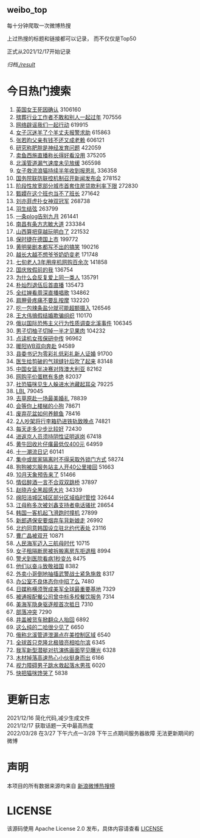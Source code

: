 weibo_top  
---
每十分钟爬取一次微博热搜  

上过热搜的标题和链接都可以记录， 而不仅仅是Top50

正式从2021/12/17开始记录  

*归档[./result](./result/)*

# 今日热门搜索  
1. [英国女王死因确认](https://s.weibo.com//weibo?q=%23%E8%8B%B1%E5%9B%BD%E5%A5%B3%E7%8E%8B%E6%AD%BB%E5%9B%A0%E7%A1%AE%E8%AE%A4%23&t=31&band_rank=1&Refer=top) 3106160
2. [殡葬行业工作者不敢和别人一起过年](https://s.weibo.com//weibo?q=%23%E6%AE%A1%E8%91%AC%E8%A1%8C%E4%B8%9A%E5%B7%A5%E4%BD%9C%E8%80%85%E4%B8%8D%E6%95%A2%E5%92%8C%E5%88%AB%E4%BA%BA%E4%B8%80%E8%B5%B7%E8%BF%87%E5%B9%B4%23&t=31&band_rank=2&Refer=top) 707556
3. [网络辟谣我们一起行动](https://s.weibo.com//weibo?q=%23%E7%BD%91%E7%BB%9C%E8%BE%9F%E8%B0%A3%E6%88%91%E4%BB%AC%E4%B8%80%E8%B5%B7%E8%A1%8C%E5%8A%A8%23&t=31&band_rank=3&Refer=top) 619915
4. [女子沉迷羊了个羊丈夫报警求助](https://s.weibo.com//weibo?q=%23%E5%A5%B3%E5%AD%90%E6%B2%89%E8%BF%B7%E7%BE%8A%E4%BA%86%E4%B8%AA%E7%BE%8A%E4%B8%88%E5%A4%AB%E6%8A%A5%E8%AD%A6%E6%B1%82%E5%8A%A9%23&t=31&band_rank=4&Refer=top) 615863
5. [张若昀父亲有钱不还又成老赖](https://s.weibo.com//weibo?q=%23%E5%BC%A0%E8%8B%A5%E6%98%80%E7%88%B6%E4%BA%B2%E6%9C%89%E9%92%B1%E4%B8%8D%E8%BF%98%E5%8F%88%E6%88%90%E8%80%81%E8%B5%96%23&t=31&band_rank=5&Refer=top) 606121
6. [研究称肥胖是神经发育问题](https://s.weibo.com//weibo?q=%23%E7%A0%94%E7%A9%B6%E7%A7%B0%E8%82%A5%E8%83%96%E6%98%AF%E7%A5%9E%E7%BB%8F%E5%8F%91%E8%82%B2%E9%97%AE%E9%A2%98%23&t=31&band_rank=2&Refer=top) 422059
7. [卖鱼西施直播称长得好看没用](https://s.weibo.com//weibo?q=%23%E5%8D%96%E9%B1%BC%E8%A5%BF%E6%96%BD%E7%9B%B4%E6%92%AD%E7%A7%B0%E9%95%BF%E5%BE%97%E5%A5%BD%E7%9C%8B%E6%B2%A1%E7%94%A8%23&t=31&band_rank=6&Refer=top) 375205
8. [北溪管道漏气速度未见放缓](https://s.weibo.com//weibo?q=%23%E5%8C%97%E6%BA%AA%E7%AE%A1%E9%81%93%E6%BC%8F%E6%B0%94%E9%80%9F%E5%BA%A6%E6%9C%AA%E8%A7%81%E6%94%BE%E7%BC%93%23&t=31&band_rank=7&Refer=top) 365598
9. [女子救流浪猫持续半年收到报恩礼](https://s.weibo.com//weibo?q=%23%E5%A5%B3%E5%AD%90%E6%95%91%E6%B5%81%E6%B5%AA%E7%8C%AB%E6%8C%81%E7%BB%AD%E5%8D%8A%E5%B9%B4%E6%94%B6%E5%88%B0%E6%8A%A5%E6%81%A9%E7%A4%BC%23&t=31&band_rank=8&Refer=top) 336358
10. [国务院联防联控机制召开新闻发布会](https://s.weibo.com//weibo?q=%23%E5%9B%BD%E5%8A%A1%E9%99%A2%E8%81%94%E9%98%B2%E8%81%94%E6%8E%A7%E6%9C%BA%E5%88%B6%E5%8F%AC%E5%BC%80%E6%96%B0%E9%97%BB%E5%8F%91%E5%B8%83%E4%BC%9A%23&t=31&band_rank=9&Refer=top) 278152
11. [阶段性放宽部分城市首套住房贷款利率下限](https://s.weibo.com//weibo?q=%23%E9%98%B6%E6%AE%B5%E6%80%A7%E6%94%BE%E5%AE%BD%E9%83%A8%E5%88%86%E5%9F%8E%E5%B8%82%E9%A6%96%E5%A5%97%E4%BD%8F%E6%88%BF%E8%B4%B7%E6%AC%BE%E5%88%A9%E7%8E%87%E4%B8%8B%E9%99%90%23&t=31&band_rank=10&Refer=top) 272830
12. [甄嬛在这个班也当不了班长](https://s.weibo.com//weibo?q=%23%E7%94%84%E5%AC%9B%E5%9C%A8%E8%BF%99%E4%B8%AA%E7%8F%AD%E4%B9%9F%E5%BD%93%E4%B8%8D%E4%BA%86%E7%8F%AD%E9%95%BF%23&t=31&band_rank=11&Refer=top) 271642
13. [刘亦菲虎扑女神双冠军](https://s.weibo.com//weibo?q=%23%E5%88%98%E4%BA%A6%E8%8F%B2%E8%99%8E%E6%89%91%E5%A5%B3%E7%A5%9E%E5%8F%8C%E5%86%A0%E5%86%9B%23&t=31&band_rank=12&Refer=top) 268738
14. [羽生结弦](https://s.weibo.com//weibo?q=%E7%BE%BD%E7%94%9F%E7%BB%93%E5%BC%A6&t=31&band_rank=13&Refer=top) 263799
15. [一条plog告别九月](https://s.weibo.com//weibo?q=%23%E4%B8%80%E6%9D%A1plog%E5%91%8A%E5%88%AB%E4%B9%9D%E6%9C%88%23&t=31&band_rank=2&Refer=top) 261441
16. [南昌有条方志敏大道](https://s.weibo.com//weibo?q=%23%E5%8D%97%E6%98%8C%E6%9C%89%E6%9D%A1%E6%96%B9%E5%BF%97%E6%95%8F%E5%A4%A7%E9%81%93%23&t=31&band_rank=15&Refer=top) 233384
17. [山西算把穿越玩明白了](https://s.weibo.com//weibo?q=%23%E5%B1%B1%E8%A5%BF%E7%AE%97%E6%8A%8A%E7%A9%BF%E8%B6%8A%E7%8E%A9%E6%98%8E%E7%99%BD%E4%BA%86%23&t=31&band_rank=16&Refer=top) 221532
18. [保时捷在德国上市](https://s.weibo.com//weibo?q=%23%E4%BF%9D%E6%97%B6%E6%8D%B7%E5%9C%A8%E5%BE%B7%E5%9B%BD%E4%B8%8A%E5%B8%82%23&t=31&band_rank=13&Refer=top) 199772
19. [黄明昊剧本都写不出的搞笑](https://s.weibo.com//weibo?q=%23%E9%BB%84%E6%98%8E%E6%98%8A%E5%89%A7%E6%9C%AC%E9%83%BD%E5%86%99%E4%B8%8D%E5%87%BA%E7%9A%84%E6%90%9E%E7%AC%91%23&t=31&band_rank=17&Refer=top) 190216
20. [越长大越不想爷爷奶奶变老](https://s.weibo.com//weibo?q=%23%E8%B6%8A%E9%95%BF%E5%A4%A7%E8%B6%8A%E4%B8%8D%E6%83%B3%E7%88%B7%E7%88%B7%E5%A5%B6%E5%A5%B6%E5%8F%98%E8%80%81%23&t=31&band_rank=17&Refer=top) 171748
21. [七旬老人3年用座机网购百余次](https://s.weibo.com//weibo?q=%23%E4%B8%83%E6%97%AC%E8%80%81%E4%BA%BA3%E5%B9%B4%E7%94%A8%E5%BA%A7%E6%9C%BA%E7%BD%91%E8%B4%AD%E7%99%BE%E4%BD%99%E6%AC%A1%23&t=31&band_rank=18&Refer=top) 141858
22. [国庆放假前的我](https://s.weibo.com//weibo?q=%23%E5%9B%BD%E5%BA%86%E6%94%BE%E5%81%87%E5%89%8D%E7%9A%84%E6%88%91%23&t=31&band_rank=15&Refer=top) 136754
23. [为什么会反复爱上同一类人](https://s.weibo.com//weibo?q=%23%E4%B8%BA%E4%BB%80%E4%B9%88%E4%BC%9A%E5%8F%8D%E5%A4%8D%E7%88%B1%E4%B8%8A%E5%90%8C%E4%B8%80%E7%B1%BB%E4%BA%BA%23&t=31&band_rank=20&Refer=top) 135791
24. [朴灿烈退伍后首直播](https://s.weibo.com//weibo?q=%23%E6%9C%B4%E7%81%BF%E7%83%88%E9%80%80%E4%BC%8D%E5%90%8E%E9%A6%96%E7%9B%B4%E6%92%AD%23&t=31&band_rank=21&Refer=top) 135473
25. [全红婵看周深直播唱歌](https://s.weibo.com//weibo?q=%23%E5%85%A8%E7%BA%A2%E5%A9%B5%E7%9C%8B%E5%91%A8%E6%B7%B1%E7%9B%B4%E6%92%AD%E5%94%B1%E6%AD%8C%23&t=31&band_rank=22&Refer=top) 134862
26. [肩胛骨疼痛不要乱按摩](https://s.weibo.com//weibo?q=%23%E8%82%A9%E8%83%9B%E9%AA%A8%E7%96%BC%E7%97%9B%E4%B8%8D%E8%A6%81%E4%B9%B1%E6%8C%89%E6%91%A9%23&t=31&band_rank=20&Refer=top) 132220
27. [吃一包辣条盐分就可能超额摄入](https://s.weibo.com//weibo?q=%23%E5%90%83%E4%B8%80%E5%8C%85%E8%BE%A3%E6%9D%A1%E7%9B%90%E5%88%86%E5%B0%B1%E5%8F%AF%E8%83%BD%E8%B6%85%E9%A2%9D%E6%91%84%E5%85%A5%23&t=31&band_rank=24&Refer=top) 126546
28. [王大伟搞假结婚欺骗组织](https://s.weibo.com//weibo?q=%23%E7%8E%8B%E5%A4%A7%E4%BC%9F%E6%90%9E%E5%81%87%E7%BB%93%E5%A9%9A%E6%AC%BA%E9%AA%97%E7%BB%84%E7%BB%87%23&t=31&band_rank=27&Refer=top) 110170
29. [俄以国际恐怖主义行为性质调查北溪事件](https://s.weibo.com//weibo?q=%23%E4%BF%84%E4%BB%A5%E5%9B%BD%E9%99%85%E6%81%90%E6%80%96%E4%B8%BB%E4%B9%89%E8%A1%8C%E4%B8%BA%E6%80%A7%E8%B4%A8%E8%B0%83%E6%9F%A5%E5%8C%97%E6%BA%AA%E4%BA%8B%E4%BB%B6%23&t=31&band_rank=28&Refer=top) 106345
30. [男子切柚子切掉一半才见果肉](https://s.weibo.com//weibo?q=%23%E7%94%B7%E5%AD%90%E5%88%87%E6%9F%9A%E5%AD%90%E5%88%87%E6%8E%89%E4%B8%80%E5%8D%8A%E6%89%8D%E8%A7%81%E6%9E%9C%E8%82%89%23&t=31&band_rank=29&Refer=top) 104232
31. [点读机女孩保研中传](https://s.weibo.com//weibo?q=%23%E7%82%B9%E8%AF%BB%E6%9C%BA%E5%A5%B3%E5%AD%A9%E4%BF%9D%E7%A0%94%E4%B8%AD%E4%BC%A0%23&t=31&band_rank=30&Refer=top) 96962
32. [暖阳WB双向奔赴](https://s.weibo.com//weibo?q=%23%E6%9A%96%E9%98%B3WB%E5%8F%8C%E5%90%91%E5%A5%94%E8%B5%B4%23&t=31&band_rank=28&Refer=top) 94589
33. [县委书记为零彩礼低彩礼新人证婚](https://s.weibo.com//weibo?q=%23%E5%8E%BF%E5%A7%94%E4%B9%A6%E8%AE%B0%E4%B8%BA%E9%9B%B6%E5%BD%A9%E7%A4%BC%E4%BD%8E%E5%BD%A9%E7%A4%BC%E6%96%B0%E4%BA%BA%E8%AF%81%E5%A9%9A%23&t=31&band_rank=2&Refer=top) 91700
34. [医生给剪破的气球缝针后吹了起来](https://s.weibo.com//weibo?q=%23%E5%8C%BB%E7%94%9F%E7%BB%99%E5%89%AA%E7%A0%B4%E7%9A%84%E6%B0%94%E7%90%83%E7%BC%9D%E9%92%88%E5%90%8E%E5%90%B9%E4%BA%86%E8%B5%B7%E6%9D%A5%23&t=31&band_rank=14&Refer=top) 83148
35. [中国女篮半决赛对阵澳大利亚](https://s.weibo.com//weibo?q=%23%E4%B8%AD%E5%9B%BD%E5%A5%B3%E7%AF%AE%E5%8D%8A%E5%86%B3%E8%B5%9B%E5%AF%B9%E9%98%B5%E6%BE%B3%E5%A4%A7%E5%88%A9%E4%BA%9A%23&t=31&band_rank=35&Refer=top) 82162
36. [网购平价蛋糕有多绝](https://s.weibo.com//weibo?q=%23%E7%BD%91%E8%B4%AD%E5%B9%B3%E4%BB%B7%E8%9B%8B%E7%B3%95%E6%9C%89%E5%A4%9A%E7%BB%9D%23&t=31&band_rank=36&Refer=top) 82037
37. [社恐猫咪见生人躲进水池藏起耳朵](https://s.weibo.com//weibo?q=%23%E7%A4%BE%E6%81%90%E7%8C%AB%E5%92%AA%E8%A7%81%E7%94%9F%E4%BA%BA%E8%BA%B2%E8%BF%9B%E6%B0%B4%E6%B1%A0%E8%97%8F%E8%B5%B7%E8%80%B3%E6%9C%B5%23&t=31&band_rank=37&Refer=top) 79225
38. [LBL](https://s.weibo.com//weibo?q=LBL&t=31&band_rank=38&Refer=top) 79045
39. [去草原赴一场最美婚礼](https://s.weibo.com//weibo?q=%E5%8E%BB%E8%8D%89%E5%8E%9F%E8%B5%B4%E4%B8%80%E5%9C%BA%E6%9C%80%E7%BE%8E%E5%A9%9A%E7%A4%BC&t=31&band_rank=35&Refer=top) 78839
40. [会等你上楼梯的小狗](https://s.weibo.com//weibo?q=%23%E4%BC%9A%E7%AD%89%E4%BD%A0%E4%B8%8A%E6%A5%BC%E6%A2%AF%E7%9A%84%E5%B0%8F%E7%8B%97%23&t=31&band_rank=36&Refer=top) 78671
41. [废弃花盆如何养鲸鱼](https://s.weibo.com//weibo?q=%23%E5%BA%9F%E5%BC%83%E8%8A%B1%E7%9B%86%E5%A6%82%E4%BD%95%E5%85%BB%E9%B2%B8%E9%B1%BC%23&t=31&band_rank=39&Refer=top) 78416
42. [2人吵架将行李箱扔进铁轨致晚点](https://s.weibo.com//weibo?q=%232%E4%BA%BA%E5%90%B5%E6%9E%B6%E5%B0%86%E8%A1%8C%E6%9D%8E%E7%AE%B1%E6%89%94%E8%BF%9B%E9%93%81%E8%BD%A8%E8%87%B4%E6%99%9A%E7%82%B9%23&t=31&band_rank=40&Refer=top) 74821
43. [每天走多少步比较好](https://s.weibo.com//weibo?q=%23%E6%AF%8F%E5%A4%A9%E8%B5%B0%E5%A4%9A%E5%B0%91%E6%AD%A5%E6%AF%94%E8%BE%83%E5%A5%BD%23&t=31&band_rank=45&Refer=top) 72430
44. [进返京人员须持阴性证明返岗](https://s.weibo.com//weibo?q=%23%E8%BF%9B%E8%BF%94%E4%BA%AC%E4%BA%BA%E5%91%98%E9%A1%BB%E6%8C%81%E9%98%B4%E6%80%A7%E8%AF%81%E6%98%8E%E8%BF%94%E5%B2%97%23&t=31&band_rank=46&Refer=top) 67418
45. [黄牛回收片仔癀最低仅400元](https://s.weibo.com//weibo?q=%23%E9%BB%84%E7%89%9B%E5%9B%9E%E6%94%B6%E7%89%87%E4%BB%94%E7%99%80%E6%9C%80%E4%BD%8E%E4%BB%85400%E5%85%83%23&t=31&band_rank=14&Refer=top) 64959
46. [十一潮流日记](https://s.weibo.com//weibo?q=%23%E5%8D%81%E4%B8%80%E6%BD%AE%E6%B5%81%E6%97%A5%E8%AE%B0%23&t=31&band_rank=37&Refer=top) 60141
47. [集中或居家隔离时不得采取外锁门方式](https://s.weibo.com//weibo?q=%23%E9%9B%86%E4%B8%AD%E6%88%96%E5%B1%85%E5%AE%B6%E9%9A%94%E7%A6%BB%E6%97%B6%E4%B8%8D%E5%BE%97%E9%87%87%E5%8F%96%E5%A4%96%E9%94%81%E9%97%A8%E6%96%B9%E5%BC%8F%23&t=31&band_rank=48&Refer=top) 58274
48. [狗狗被忘服务站主人开40公里接回](https://s.weibo.com//weibo?q=%23%E7%8B%97%E7%8B%97%E8%A2%AB%E5%BF%98%E6%9C%8D%E5%8A%A1%E7%AB%99%E4%B8%BB%E4%BA%BA%E5%BC%8040%E5%85%AC%E9%87%8C%E6%8E%A5%E5%9B%9E%23&t=31&band_rank=15&Refer=top) 51663
49. [10月天象预告来了](https://s.weibo.com//weibo?q=%2310%E6%9C%88%E5%A4%A9%E8%B1%A1%E9%A2%84%E5%91%8A%E6%9D%A5%E4%BA%86%23&t=31&band_rank=50&Refer=top) 51466
50. [情侣醉酒一言不合双双跳桥](https://s.weibo.com//weibo?q=%23%E6%83%85%E4%BE%A3%E9%86%89%E9%85%92%E4%B8%80%E8%A8%80%E4%B8%8D%E5%90%88%E5%8F%8C%E5%8F%8C%E8%B7%B3%E6%A1%A5%23&t=31&band_rank=16&Refer=top) 37897
51. [赵晓卉全黑超感大片](https://s.weibo.com//weibo?q=%23%E8%B5%B5%E6%99%93%E5%8D%89%E5%85%A8%E9%BB%91%E8%B6%85%E6%84%9F%E5%A4%A7%E7%89%87%23&t=31&band_rank=46&Refer=top) 34339
52. [绵阳涪城区城区部分区域临时管控](https://s.weibo.com//weibo?q=%E7%BB%B5%E9%98%B3%E6%B6%AA%E5%9F%8E%E5%8C%BA%E5%9F%8E%E5%8C%BA%E9%83%A8%E5%88%86%E5%8C%BA%E5%9F%9F%E4%B8%B4%E6%97%B6%E7%AE%A1%E6%8E%A7&t=31&band_rank=9&Refer=top) 32644
53. [江母称多次被刘鑫支持者电话骚扰](https://s.weibo.com//weibo?q=%23%E6%B1%9F%E6%AF%8D%E7%A7%B0%E5%A4%9A%E6%AC%A1%E8%A2%AB%E5%88%98%E9%91%AB%E6%94%AF%E6%8C%81%E8%80%85%E7%94%B5%E8%AF%9D%E9%AA%9A%E6%89%B0%23&t=31&band_rank=11&Refer=top) 28654
54. [韩国一客机起飞滑跑时撞机](https://s.weibo.com//weibo?q=%23%E9%9F%A9%E5%9B%BD%E4%B8%80%E5%AE%A2%E6%9C%BA%E8%B5%B7%E9%A3%9E%E6%BB%91%E8%B7%91%E6%97%B6%E6%92%9E%E6%9C%BA%23&t=31&band_rank=13&Refer=top) 27899
55. [新郎遇保安要烟弃车背新娘走](https://s.weibo.com//weibo?q=%23%E6%96%B0%E9%83%8E%E9%81%87%E4%BF%9D%E5%AE%89%E8%A6%81%E7%83%9F%E5%BC%83%E8%BD%A6%E8%83%8C%E6%96%B0%E5%A8%98%E8%B5%B0%23&t=31&band_rank=15&Refer=top) 26992
56. [北约同意韩国设立驻北约代表处](https://s.weibo.com//weibo?q=%23%E5%8C%97%E7%BA%A6%E5%90%8C%E6%84%8F%E9%9F%A9%E5%9B%BD%E8%AE%BE%E7%AB%8B%E9%A9%BB%E5%8C%97%E7%BA%A6%E4%BB%A3%E8%A1%A8%E5%A4%84%23&t=31&band_rank=21&Refer=top) 23116
57. [曹广晶被双开](https://s.weibo.com//weibo?q=%23%E6%9B%B9%E5%B9%BF%E6%99%B6%E8%A2%AB%E5%8F%8C%E5%BC%80%23&t=31&band_rank=41&Refer=top) 10871
58. [人民海军迈入三航母时代](https://s.weibo.com//weibo?q=%23%E4%BA%BA%E6%B0%91%E6%B5%B7%E5%86%9B%E8%BF%88%E5%85%A5%E4%B8%89%E8%88%AA%E6%AF%8D%E6%97%B6%E4%BB%A3%23&t=31&band_rank=43&Refer=top) 10715
59. [女子租隔断房被拆搬离房东拒退租](https://s.weibo.com//weibo?q=%23%E5%A5%B3%E5%AD%90%E7%A7%9F%E9%9A%94%E6%96%AD%E6%88%BF%E8%A2%AB%E6%8B%86%E6%90%AC%E7%A6%BB%E6%88%BF%E4%B8%9C%E6%8B%92%E9%80%80%E7%A7%9F%23&t=31&band_rank=43&Refer=top) 8994
60. [警犬到医院看病1秒变怂](https://s.weibo.com//weibo?q=%23%E8%AD%A6%E7%8A%AC%E5%88%B0%E5%8C%BB%E9%99%A2%E7%9C%8B%E7%97%851%E7%A7%92%E5%8F%98%E6%80%82%23&t=31&band_rank=47&Refer=top) 8475
61. [他们以奋斗致敬祖国](https://s.weibo.com//weibo?q=%23%E4%BB%96%E4%BB%AC%E4%BB%A5%E5%A5%8B%E6%96%97%E8%87%B4%E6%95%AC%E7%A5%96%E5%9B%BD%23&t=31&band_rank=46&Refer=top) 8382
62. [外卖小哥倒地抽搐武警战士紧急施救](https://s.weibo.com//weibo?q=%23%E5%A4%96%E5%8D%96%E5%B0%8F%E5%93%A5%E5%80%92%E5%9C%B0%E6%8A%BD%E6%90%90%E6%AD%A6%E8%AD%A6%E6%88%98%E5%A3%AB%E7%B4%A7%E6%80%A5%E6%96%BD%E6%95%91%23&t=31&band_rank=48&Refer=top) 8317
63. [办公室不良体态你中招了么](https://s.weibo.com//weibo?q=%23%E5%8A%9E%E5%85%AC%E5%AE%A4%E4%B8%8D%E8%89%AF%E4%BD%93%E6%80%81%E4%BD%A0%E4%B8%AD%E6%8B%9B%E4%BA%86%E4%B9%88%23&t=31&band_rank=48&Refer=top) 7480
64. [日媒称横须贺成美军全球最重要基地](https://s.weibo.com//weibo?q=%23%E6%97%A5%E5%AA%92%E7%A7%B0%E6%A8%AA%E9%A1%BB%E8%B4%BA%E6%88%90%E7%BE%8E%E5%86%9B%E5%85%A8%E7%90%83%E6%9C%80%E9%87%8D%E8%A6%81%E5%9F%BA%E5%9C%B0%23&t=31&band_rank=48&Refer=top) 7329
65. [被通报配餐公司曾中标多校餐饮服务](https://s.weibo.com//weibo?q=%23%E8%A2%AB%E9%80%9A%E6%8A%A5%E9%85%8D%E9%A4%90%E5%85%AC%E5%8F%B8%E6%9B%BE%E4%B8%AD%E6%A0%87%E5%A4%9A%E6%A0%A1%E9%A4%90%E9%A5%AE%E6%9C%8D%E5%8A%A1%23&t=31&band_rank=49&Refer=top) 7314
66. [美海军隐身驱逐舰首次抵日](https://s.weibo.com//weibo?q=%23%E7%BE%8E%E6%B5%B7%E5%86%9B%E9%9A%90%E8%BA%AB%E9%A9%B1%E9%80%90%E8%88%B0%E9%A6%96%E6%AC%A1%E6%8A%B5%E6%97%A5%23&t=31&band_rank=50&Refer=top) 7310
67. [部落冲突](https://s.weibo.com//weibo?q=%23%E9%83%A8%E8%90%BD%E5%86%B2%E7%AA%81%23&t=31&band_rank=49&Refer=top) 7290
68. [井盖被货车掀翻众人抬回](https://s.weibo.com//weibo?q=%23%E4%BA%95%E7%9B%96%E8%A2%AB%E8%B4%A7%E8%BD%A6%E6%8E%80%E7%BF%BB%E4%BC%97%E4%BA%BA%E6%8A%AC%E5%9B%9E%23&t=31&band_rank=50&Refer=top) 6892
69. [这么纯的二哈很少见了](https://s.weibo.com//weibo?q=%23%E8%BF%99%E4%B9%88%E7%BA%AF%E7%9A%84%E4%BA%8C%E5%93%88%E5%BE%88%E5%B0%91%E8%A7%81%E4%BA%86%23&t=31&band_rank=50&Refer=top) 6650
70. [俄称北溪管道泄漏点在美控制区域](https://s.weibo.com//weibo?q=%23%E4%BF%84%E7%A7%B0%E5%8C%97%E6%BA%AA%E7%AE%A1%E9%81%93%E6%B3%84%E6%BC%8F%E7%82%B9%E5%9C%A8%E7%BE%8E%E6%8E%A7%E5%88%B6%E5%8C%BA%E5%9F%9F%23&t=31&band_rank=50&Refer=top) 6540
71. [全球首只克隆北极狼亮相哈尔滨](https://s.weibo.com//weibo?q=%23%E5%85%A8%E7%90%83%E9%A6%96%E5%8F%AA%E5%85%8B%E9%9A%86%E5%8C%97%E6%9E%81%E7%8B%BC%E4%BA%AE%E7%9B%B8%E5%93%88%E5%B0%94%E6%BB%A8%23&t=31&band_rank=50&Refer=top) 6345
72. [我军新型潜艇对抗演练画面罕见曝光](https://s.weibo.com//weibo?q=%23%E6%88%91%E5%86%9B%E6%96%B0%E5%9E%8B%E6%BD%9C%E8%89%87%E5%AF%B9%E6%8A%97%E6%BC%94%E7%BB%83%E7%94%BB%E9%9D%A2%E7%BD%95%E8%A7%81%E6%9B%9D%E5%85%89%23&t=31&band_rank=50&Refer=top) 6328
73. [木材掉落高速热心小伙挺身而出](https://s.weibo.com//weibo?q=%23%E6%9C%A8%E6%9D%90%E6%8E%89%E8%90%BD%E9%AB%98%E9%80%9F%E7%83%AD%E5%BF%83%E5%B0%8F%E4%BC%99%E6%8C%BA%E8%BA%AB%E8%80%8C%E5%87%BA%23&t=31&band_rank=50&Refer=top) 6166
74. [视力障碍男子跳水救起落水男孩](https://s.weibo.com//weibo?q=%23%E8%A7%86%E5%8A%9B%E9%9A%9C%E7%A2%8D%E7%94%B7%E5%AD%90%E8%B7%B3%E6%B0%B4%E6%95%91%E8%B5%B7%E8%90%BD%E6%B0%B4%E7%94%B7%E5%AD%A9%23&t=31&band_rank=49&Refer=top) 6020
75. [快把猫咪馋哭了](https://s.weibo.com//weibo?q=%23%E5%BF%AB%E6%8A%8A%E7%8C%AB%E5%92%AA%E9%A6%8B%E5%93%AD%E4%BA%86%23&t=31&band_rank=49&Refer=top) 5838
# 更新日志  
2021/12/16  简化代码,减少生成文件  
2021/12/17  获取话题一天中最高热度  
2022/03/28  在3/27 下午六点—3/28 下午三点期间服务器故障 无法更新期间的微博  
# 声明  
本项目的所有数据来源均来自 [新浪微博热搜榜](https://s.weibo.com/top/summary)  

# LICENSE
该源码使用 Apache License 2.0 发布，具体内容请查看 [LICENSE](./LICENSE)
